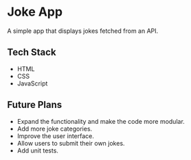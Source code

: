 # Joke App

A simple app that displays jokes fetched from an API.

## Tech Stack

- HTML
- CSS
- JavaScript

## Future Plans

- Expand the functionality and make the code more modular.
- Add more joke categories.
- Improve the user interface.
- Allow users to submit their own jokes.
- Add unit tests.